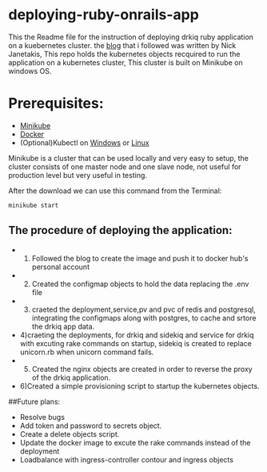# deploying-ruby-onrails-app

This the Readme file for the instruction of deploying drkiq ruby application on a kuebernetes cluster.
 the [blog](https://semaphoreci.com/community/tutorials/dockerizing-a-ruby-on-rails-application) that i followed was written by Nick Janetakis, This repo holds the kubernetes objects recquired to run the application on a kubernetes cluster, This cluster is built on Minikube on windows OS.

 # Prerequisites:
 * [Minikube](https://minikube.sigs.k8s.io/docs/start/)
 * [Docker](https://docs.docker.com/get-docker/)
 * (Optional)Kubectl on [Windows](https://kubernetes.io/docs/tasks/tools/install-kubectl-windows/) or [Linux](https://kubernetes.io/docs/tasks/tools/install-kubectl-linux/)


Minikube is a cluster that can be used locally and very easy to setup, the cluster consists of one master node and one slave node, not useful for production level but very useful in testing.

 After the download we can use this command from the Terminal:
```bash
minikube start
```


## The procedure of deploying the application:
* 1) Followed the blog to create the image and push it to docker hub's personal account
* 2) Created the configmap objects to hold the data replacing the .env file
* 3) craeted the deployment,service,pv and pvc of redis and postgresql, integrating the configmaps  along with postgres, to cache and srtore the drkiq app data.
* 4)craeting the deployments, for drkiq and sidekiq and service for drkiq with excuting rake commands on startup, sidekiq is created to replace unicorn.rb when unicorn command fails.
* 5) Created the nginx objects are created in order to reverse the proxy of the drkiq application.
* 6)Created a simple provisioning script to startup the kubernetes objects.



##Future plans:
* Resolve bugs 
* Add token and password to secrets object.
* Create a delete objects script.
* Update the docker image to excute the rake commands instead of the deployment
* Loadbalance with ingress-controller contour and ingress objects
